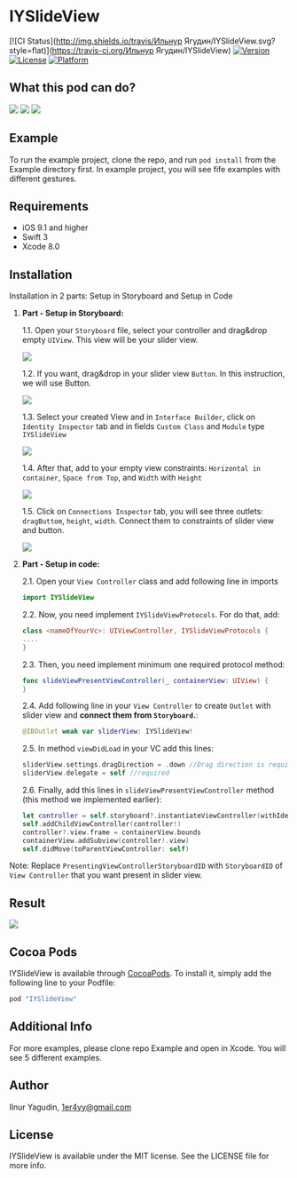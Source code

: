 # IYSlideView

[![CI Status](http://img.shields.io/travis/Ильнур Ягудин/IYSlideView.svg?style=flat)](https://travis-ci.org/Ильнур Ягудин/IYSlideView)
[![Version](https://img.shields.io/cocoapods/v/IYSlideView.svg?style=flat)](http://cocoapods.org/pods/IYSlideView)
[![License](https://img.shields.io/cocoapods/l/IYSlideView.svg?style=flat)](http://cocoapods.org/pods/IYSlideView)
[![Platform](https://img.shields.io/cocoapods/p/IYSlideView.svg?style=flat)](http://cocoapods.org/pods/IYSlideView)

## What this pod can do?
 
![](http://i.giphy.com/FfkIYzYcv7M2c.gif) ![](http://i.giphy.com/cmrQxYRSW0Bu8.gif) ![](http://i.giphy.com/V3liUqUjaVukU.gif)

## Example

To run the example project, clone the repo, and run `pod install` from the Example directory first.
In example project, you will see fife examples with different gestures. 

## Requirements
* iOS 9.1 and higher
* Swift 3
* Xcode 8.0 

## Installation
Installation in 2 parts: Setup in Storyboard and Setup in Code

1. **Part - Setup in Storyboard:**

	1.1. Open your `Storyboard` file, select your controller and drag&drop empty `UIView`. This view will be your slider view.
	
	![](http://i.giphy.com/10370MRqROnTCE.gif) 
	
	1.2. If you want, drag&drop in your slider view `Button`. In this instruction, we will use Button.
	
	![](http://i.giphy.com/hMFLej7VsD9WE.gif)
	
	1.3. Select your created View and in `Interface Builder`, click on `Identity Inspector` tab and in fields `Custom Class` and `Module` type `IYSlideView`
	
	![](http://i.giphy.com/v6vp7mQs9vW48.gif)
	
	1.4. After that, add to your empty view constraints:	`Horizontal in container`, `Space from Top`, and `Width` with `Height`
	
	![](http://i.giphy.com/tSui6Mcl0136E.gif)
	
	1.5. Click on `Connections Inspector` tab, you will see three outlets: `dragButtom`, `height`, `width`. Connect them to constraints of slider view and button. 
	
	![](http://i.giphy.com/ARweKXwXcDRXW.gif)

2. **Part - Setup in code:**

	2.1. Open your `View Controller` class and add following line in imports 
	```swift
	import IYSlideView
	```

	2.2. Now, you need implement `IYSlideViewProtocols`. For do that, add:
	```swift
	class <nameOfYourVc>: UIViewController, IYSlideViewProtocols {
	....
	}
	```

	2.3. Then, you need implement minimum one required protocol method:
	```swift
	func slideViewPresentViewController(_ containerView: UIView) {
	}
	```

	2.4. Add following line in your `View Controller` to create `Outlet` with slider view and **connect them from 	`Storyboard`.**:
	```swift
	@IBOutlet weak var sliderView: IYSlideView!
	```
	
	2.5. In method `viewDidLoad` in your VC add this lines:
	```swift
	sliderView.settings.dragDirection = .down //Drag direction is required
	sliderView.delegate = self //required
	```

	2.6. Finally, add this lines in `slideViewPresentViewController` method (this method we implemented earlier):
	```swift 
	let controller = self.storyboard?.instantiateViewController(withIdentifier: "	<PresentingViewControllerStoryboardID>")
	self.addChildViewController(controller!)
	controller?.view.frame = containerView.bounds
	containerView.addSubview(controller!.view)
	self.didMove(toParentViewController: self)
	```
Note: Replace `PresentingViewControllerStoryboardID` with `StoryboardID` of `View Controller` that you want present in slider view.

## Result
![](http://i.giphy.com/MpkqTEpss2vkY.gif)

## Cocoa Pods

IYSlideView is available through [CocoaPods](http://cocoapods.org). To install
it, simply add the following line to your Podfile:

```ruby
pod "IYSlideView"
```

## Additional Info

For more examples, please clone repo Example and open in Xcode. You will see 5 different examples. 


## Author

Ilnur Yagudin, 1er4yy@gmail.com

## License

IYSlideView is available under the MIT license. See the LICENSE file for more info.
